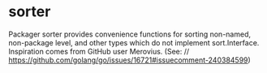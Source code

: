 # sorter
Packager sorter provides convenience functions for sorting non-named, non-package level, and other types which do not implement sort.Interface. Inspiration comes from GitHub user Merovius. (See: // https://github.com/golang/go/issues/16721#issuecomment-240384599)
